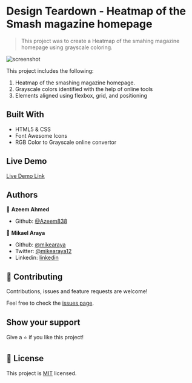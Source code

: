 # Design Teardown - Heatmap of the Smash magazine homepage

> This project was to create a Heatmap of the smahing magazine homepage using grayscale coloring.

![screenshot](./images/smash-screenshot.png)

This project includes the following:

1.  Heatmap of the smashing magazine homepage.
2.  Grayscale colors identified with the help of online tools
3.  Elements aligned using flexbox, grid, and positioning

## Built With

- HTML5 & CSS
- Font Awesome Icons
- RGB Color to Grayscale online convertor

## Live Demo

[Live Demo Link](https://mikearaya.github.io/smashing-magazine-heat-map/.)

## Authors

👤 **Azeem Ahmed**

- Github: [@Azeem838](https://github.com/Azeem838)

👤 **Mikael Araya**

- Github: [@mikearaya](https://github.com/mikearaya)
- Twitter: [@mikearaya12](https://twitter.com/mikearaya12)
- Linkedin: [linkedin](https://linkedin.com/in/mikael-araya)

## 🤝 Contributing

Contributions, issues and feature requests are welcome!

Feel free to check the [issues page](https://github.com/Azeem838/smashing-magazine-heat-map/issues).

## Show your support

Give a ⭐️ if you like this project!

## 📝 License

This project is [MIT](lic.url) licensed.

